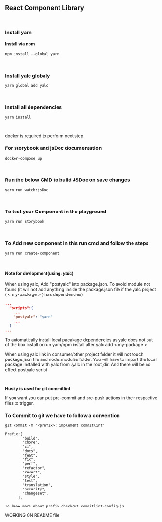 ## <b>React Component Library</b>

<br/>

### <b>Install yarn</b>

#### Install via npm

```
npm install --global yarn
```

<br/>

### Install yalc globaly

```
yarn global add yalc
```

<br/>

### Install all dependencies

```
yarn install
```

<br/>

docker is required to perform next step

### <b>For storybook and jsDoc documentation</b>

```
docker-compose up
```

<br/>

### <b>Run the below CMD to build JSDoc on save changes</b>

```
yarn run watch:jsDoc
```

<br/>

### <b>To test your Component in the playground</b>

```
yarn run storybook
```

<br/>

### <b>To Add new component in this run cmd and follow the steps</b>

```
yarn run create-component
```

<br/>

#### Note for devlopment(using: <i><b>yalc</b></i>)

When using yalc, Add "postyalc" into package.json.
To avoid module not found (it will not add anything
inside the package.json file if the yalc project
( < my-package > ) has dependencies)

```json
...
  "scripts":{
    ...
    "postyalc": "yarn"
    ...
  }
...

```

To automatically install local pacakage dependencies as yalc
does not out of the box install or run yarn/npm install after
yalc add < my-package >

When using yalc link in consumer/other project folder it will
not touch package.json file and node_modules folder. You will have
to import the local package installed with yalc from .yalc in the
root_dir. And there will be no effect postyalc script

<br/>

<b>Husky is used for git commitlint</b>

If you want you can put pre-commit and pre-push actions in their respective files to trigger.

### <b>To Commit to git we have to follow a convention</b>

```
git commit -m '<prefix>: implement commitlint'

Prefix:[
        "build",
        "chore",
        "ci",
        "docs",
        "feat",
        "fix",
        "perf",
        "refactor",
        "revert",
        "style",
        "test",
        "translation",
        "security",
        "changeset",
      ],

To know more about prefix checkout commitlint.config.js
```

WORKING ON README file
